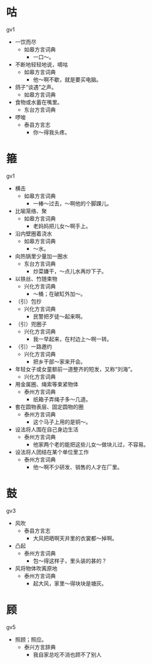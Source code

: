 # 咕
gv1
+ 一饮而尽
  * 如皋方言词典
    - 一口～。
+ 不断地轻轻地说，嘀咕
  * 如皋方言词典
    - 他～啊不歇，就是要买电脑。
+ 鸽子“谈遇”之声。
  * 如皋方言词典
+ 食物或水蓄在嘴里。
  * 东台方言词典
+ 啰唆
  * 泰县方言志
    - 你～得我头疼。

# 箍
gv1
+ 横击
  * 如皋方言词典
    - 一棒～过去，～啊他的个脚踝儿。
+ 比喻笼络、聚
  * 如皋方言词典
    - 老妈妈把儿女～啊手上。
+ 沿内壁圈着浇水
  * 如皋方言词典
    - ～水。
+ 向热锅里少量加一圈水
  * 东台方言词典
    - 炒菜嫌干，～点儿水再炒下子。
+ 以铁丝、竹随束物
  * 兴化方言词典
    - ～桶；在破缸外加～。
+ （引）包抄
  * 兴化方言词典
    - 民警把歹徒～起来啊。
+ （引）兜圈子
  * 兴化方言词典
    - 我一早起来，在村边上～啊一转。
+ （引）一路邀约
  * 兴化方言词典
    - 把乡干部～家来开会。
+ 年轻女子或女童额前一道整齐的短发，又称“刘海”。
  * 兴化方言词典
+ 用金属圈、绳索等束紧物体
  * 泰州方言词典
    - 纸箱子弄绳子多～几道。
+ 套在圆物表层、固定圆物的圈
  * 泰州方言词典
    - 这个马子上用的是铜～。
+ 设法将人围在自己身边生活
  * 泰州方言词典
    - 他家两个老的能把这些儿女～做块ㄦ过，不容易。
+ 设法将人团结在某个单位里工作
  * 泰州方言词典
    - 他～啊不少研发、销售的人才在厂里。

# 鼓
gv3
+ 风吹
  * 泰县方言志
    - 大风把晒啊天井里的衣裳都～掉啊。
+ 凸起
  * 泰州方言词典
    - 包～得这样子，里头装的甚的？
+ 风将物体吹离原地
  * 泰州方言词典
    - 起大风，家里～得块块是塘灰。

# 顾
gv5
+ 照顾；照应。
  * 泰兴方言辞典
    - 我自家总吃不消也顾不了别人
